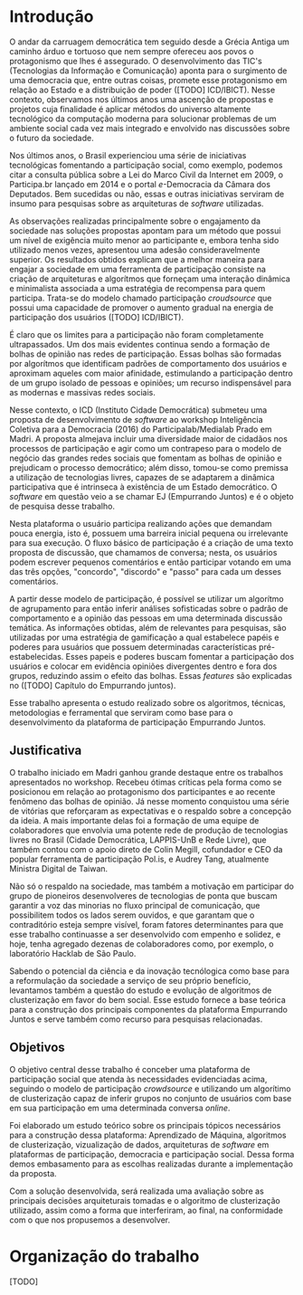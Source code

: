 # Introdução

O andar da carruagem democrática tem seguido desde a Grécia Antiga um caminho árduo e tortuoso que nem sempre ofereceu aos povos o protagonismo que lhes é assegurado. O desenvolvimento das TIC's (Tecnologias da Informação e Comunicação) aponta para o surgimento de uma democracia que, entre outras coisas, promete esse protagonismo em relação ao Estado e a distribuição de poder ([TODO] ICD/IBICT). Nesse contexto, observamos nos últimos anos uma ascenção de propostas e projetos cuja finalidade é aplicar métodos do universo altamente tecnológico da computação moderna para solucionar problemas de um  ambiente social cada vez mais integrado e envolvido nas discussões sobre o futuro da sociedade.

Nos últimos anos, o Brasil experienciou uma série de iniciativas tecnológicas fomentando a participação social, como exemplo, podemos citar a consulta pública sobre a Lei do Marco Civil da Internet em 2009, o Participa.br lançado em 2014 e o portal _e_-Democracia da Câmara dos Deputados. Bem sucedidas ou não, essas e outras iniciativas serviram de insumo para pesquisas sobre as arquiteturas de _software_ utilizadas.

As observações realizadas principalmente sobre o engajamento da sociedade nas soluções propostas apontam para um método que possui um nível de exigência muito menor ao participante e, embora tenha sido utilizado menos vezes, apresentou uma adesão consideravelmente superior. Os resultados obtidos explicam que a melhor maneira para engajar a sociedade em uma ferramenta de participação consiste na criação de arquiteturas e algorítmos que forneçam uma interação dinâmica e minimalista associada a uma estratégia de recompensa para quem participa. Trata-se do modelo chamado participação _croudsource_ que possui uma capacidade de promover o aumento gradual na energia de participação dos usuários ([TODO] ICD/IBICT).

É claro que os limites para a participação não foram completamente ultrapassados. Um dos mais evidentes continua sendo a formação de bolhas de opinião nas redes de participação. Essas bolhas são formadas por algorítmos que identificam padrões de comportamento dos usuários e aproximam aqueles com maior afinidade, estimulando a participação dentro de um grupo isolado de pessoas e opiniões; um recurso indispensável para as modernas e massivas redes sociais.

Nesse contexto, o ICD (Instituto Cidade Democrática) submeteu uma proposta de desenvolvimento de _software_ ao workshop Inteligência Coletiva para a Democracia (2016) do Participalab/Medialab Prado em Madri. A proposta almejava incluir uma diversidade maior de cidadãos nos processos de participação e agir como um contrapeso para o modelo de negócio das grandes redes sociais que fomentam as bolhas de opinião e prejudicam o processo democrático; além disso, tomou-se como premissa a utilização de tecnologias livres, capazes de se adaptarem a dinâmica participativa que é intrinseca à existência de um Estado democrático. O _software_ em questão veio a se chamar EJ (Empurrando Juntos) e é o objeto de pesquisa desse trabalho.

Nesta plataforma o usuário participa realizando ações que demandam pouca energia, isto é, possuem uma barreira inicial pequena ou irrelevante para sua execução. O fluxo básico de participação é a criação de uma texto proposta de discussão, que chamamos de conversa; nesta, os usuários podem escrever pequenos comentários e então participar votando em uma das três opções, "concordo", "discordo" e "passo" para cada um desses comentários.

A partir desse modelo de participação, é possível se utilizar um algorítmo de agrupamento para então inferir análises sofisticadas sobre o padrão de comportamento e a opinião das pessoas em uma determinada discussão temática. As informações obtidas, além de relevantes para pesquisas, são utilizadas por uma estratégia de gamificação a qual estabelece papéis e poderes para usuários que possuem determinadas características pré-estabelecidas. Esses papeis e poderes buscam fomentar a participação dos usuários e colocar em evidência opiniões divergentes dentro e fora dos grupos, reduzindo assim o efeito das bolhas. Essas _features_ são explicadas no ([TODO] Capítulo do Empurrando juntos).

Esse trabalho apresenta o estudo realizado sobre os algoritmos, técnicas, metodologias e ferramental que serviram como base para o desenvolvimento da plataforma de participação Empurrando Juntos.

## Justificativa

O trabalho iniciado em Madri ganhou grande destaque entre os trabalhos apresentados no workshop. Recebeu ótimas críticas pela forma como se posicionou em relação ao protagonismo dos participantes e ao recente fenômeno das bolhas de opinião. Já nesse momento conquistou uma série de vitórias que reforçaram as expectativas e o respaldo sobre a concepção da ideia. A mais importante delas foi a formação de uma equipe de colaboradores que envolvia uma potente rede de produção de tecnologias livres no Brasil (Cidade Democrática, LAPPIS-UnB e Rede Livre), que também contou com o apoio direto de Colin Megill, cofundador e CEO da popular ferramenta de participação Pol.is, e Audrey Tang, atualmente Ministra Digital de Taiwan.

Não só o respaldo na sociedade, mas também a motivação em participar do grupo de pioneiros desenvolveres de tecnologias de ponta que buscam garantir a voz das minorias no fluxo principal de comunicação, que possibilitem todos os lados serem ouvidos, e que garantam que o contraditório esteja sempre visível, foram fatores determinantes para que esse trabalho continuasse a ser desenvolvido com empenho e solidez, e hoje, tenha agregado dezenas de colaboradores como, por exemplo, o laboratório Hacklab de São Paulo.

Sabendo o potencial da ciência e da inovação tecnólogica como base para a reformulação da sociedade a serviço de seu próprio benefício, levantamos também a questão do estudo e evolução de algoritmos de clusterização em favor do bem social. Esse estudo fornece a base teórica para a construção dos principais componentes da plataforma Empurrando Juntos e serve também como recurso para pesquisas relacionadas.

## Objetivos

O objetivo central desse trabalho é conceber uma plataforma de participação social que atenda às necessidades evidenciadas acima, seguindo o modelo de participação _crowdsource_ e utilizando um algorítimo de clusterização capaz de inferir grupos no conjunto de usuários com base em sua participação em uma determinada conversa _online_.

Foi elaborado um estudo teórico sobre os principais tópicos necessários para a construção dessa plataforma: Aprendizado de Máquina, algoritmos de clusterização, vizualização de dados, arquiteturas de _software_ em plataformas de participação, democracia e participação social. Dessa forma demos embasamento para as escolhas realizadas durante a implementação da proposta.

Com a solução desenvolvida, será realizada uma avaliação sobre as principais decisões arquiteturais tomadas e o algoritmo de clusterização utilizado, assim como a forma que interferiram, ao final, na conformidade com o que nos propusemos a desenvolver.

# Organização do trabalho

[TODO]
